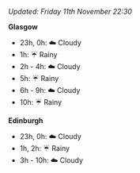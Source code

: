 *Updated: Friday 11th November 22:30*

**Glasgow**

* 23h, 0h: :cloud: Cloudy
* 1h: :umbrella: Rainy
* 2h - 4h: :cloud: Cloudy
* 5h: :umbrella: Rainy
* 6h - 9h: :cloud: Cloudy
* 10h: :umbrella: Rainy

**Edinburgh**

* 23h, 0h: :cloud: Cloudy
* 1h, 2h: :umbrella: Rainy
* 3h - 10h: :cloud: Cloudy
